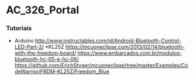 # AC_326_Portal

### Tutoriais
* Arduino
http://www.instructables.com/id/Android-Bluetooth-Control-LED-Part-2/
*KL25Z
https://mcuoneclipse.com/2013/02/14/bluetooth-with-the-freedom-board/
https://www.embarcados.com.br/modulos-bluetooth-hc-05-e-hc-06/
https://github.com/ErichStyger/mcuoneclipse/tree/master/Examples/CodeWarrior/FRDM-KL25Z/Freedom_Blue
